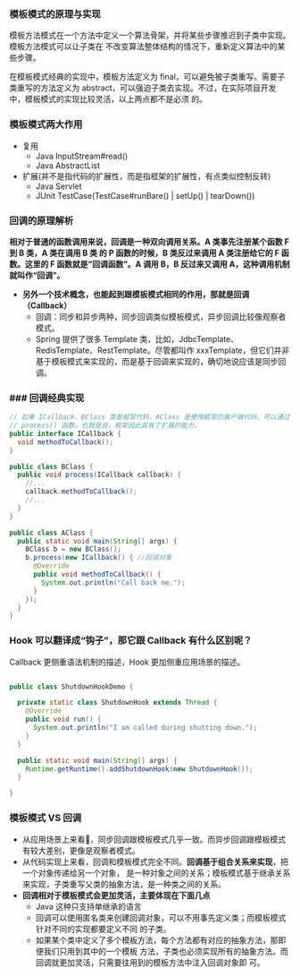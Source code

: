 ### 模板模式的原理与实现
模板方法模式在一个方法中定义一个算法骨架，并将某些步骤推迟到子类中实现。模板方法模式可以让子类在
不改变算法整体结构的情况下，重新定义算法中的某些步骤。

在模板模式经典的实现中，模板方法定义为 final，可以避免被子类重写。需要子类重写的方法定义为
 abstract，可以强迫子类去实现。不过，在实际项目开发中，模板模式的实现比较灵活，以上两点都不是必须
 的。

### 模板模式两大作用
- 复用
    - Java InputStream#read()
    - Java AbstractList
- 扩展(并不是指代码的扩展性，而是指框架的扩展性，有点类似控制反转)
    - Java Servlet
    - JUnit TestCase(TestCase#runBare() | setUp() | tearDown())
    
### 回调的原理解析
**相对于普通的函数调用来说，回调是一种双向调用关系。A 类事先注册某个函数 F 到 B 类，A 类在调用 B 类
的 P 函数的时候，B 类反过来调用 A 类注册给它的 F 函数。这里的 F 函数就是“回调函数”。A 调用 B，B 
反过来又调用 A，这种调用机制就叫作“回调”。**

- **另外一个技术概念，也能起到跟模板模式相同的作用，那就是回调（Callback）**
    - 回调：同步和异步两种，同步回调类似模板模式，异步回调比较像观察者模式。
    - Spring 提供了很多 Template 类，比如，JdbcTemplate、RedisTemplate、RestTemplate。尽管都叫作
     xxxTemplate，但它们并非基于模板模式来实现的，而是基于回调来实现的，确切地说应该是同步回调。

### ### 回调经典实现
```java
// 如果 ICallback、BClass 类是框架代码，AClass 是使用框架的客户端代码，可以通过 ICallback 定制
// process() 函数，也就是说，框架因此具有了扩展的能力。
public interface ICallback {
  void methodToCallback();
}

public class BClass {
  public void process(ICallback callback) {
    //...
    callback.methodToCallback();
    //...
  }
}

public class AClass {
  public static void main(String[] args) {
    BClass b = new BClass();
    b.process(new ICallback() { //回调对象
      @Override
      public void methodToCallback() {
        System.out.println("Call back me.");
      }
    });
  }
}
```

### Hook 可以翻译成“钩子”，那它跟 Callback 有什么区别呢？
Callback 更侧重语法机制的描述，Hook 更加侧重应用场景的描述。
```java

public class ShutdownHookDemo {

  private static class ShutdownHook extends Thread {
    @Override
    public void run() {
      System.out.println("I am called during shutting down.");
    }
  }

  public static void main(String[] args) {
    Runtime.getRuntime().addShutdownHook(new ShutdownHook());
  }

}
```

### 模板模式 VS 回调
- 从应用场景上来看，同步回调跟模板模式几乎一致。而异步回调跟模板模式有较大差别，更像是观察者模式。
- 从代码实现上来看，回调和模板模式完全不同。**回调基于组合关系来实现**，把一个对象传递给另一个对象，
是一种对象之间的关系；模板模式基于继承关系来实现，子类重写父类的抽象方法，是一种类之间的关系。
- **回调相对于模板模式会更加灵活，主要体现在下面几点**
    - Java 这种只支持单继承的语言
    - 回调可以使用匿名类来创建回调对象，可以不用事先定义类；而模板模式针对不同的实现都要定义不同
    的子类。
    - 如果某个类中定义了多个模板方法，每个方法都有对应的抽象方法，那即便我们只用到其中的一个模板
    方法，子类也必须实现所有的抽象方法。而回调就更加灵活，只需要往用到的模板方法中注入回调对象即
    可。



























